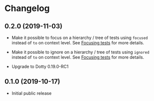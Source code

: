 # Changelog

## 0.2.0 (2019-11-03)

* Make it possible to focus on a hierarchy / tree of tests using `focused` instead of `to` on context level.
  See [Focusing tests](docs/running-tests.md#Focusing-tests) for more details.

* Make it possible to ignore on a hierarchy / tree of tests using `ignored` instead of `to` on context level.
  See [Focusing tests](docs/running-tests.md#Focusing-tests) for more details.

* Upgrade to Dotty 0.19.0-RC1

## 0.1.0 (2019-10-17)

* Initial public release

